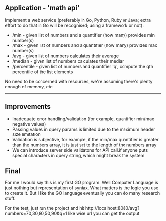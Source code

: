 ## Application - 'math api'

Implement a web service (preferably in Go, Python, Ruby or Java; extra effort to do that in Go
will be recognised; using a framework or not):

- /min - given list of numbers and a quantifier (how many) provides min number(s)
- /max - given list of numbers and a quantifier (how many) provides max number(s)
- /avg - given list of numbers calculates their average
- /median - given list of numbers calculates their median
- /percentile - given list of numbers and quantifier 'q', compute the qth percentile of the list elements

No need to be concerned with resources, we're assuming there's plenty enough of memory, etc.

---

## Improvements

- Inadequate error handling/validation (for example, quantifier min/max negative values)
- Passing values in query params is limited due to the maximum header size limitation. 
- Validation is subjective, for example, if the min/max quantifier is greater than the numbers array, it is just set to the length of the numbers array
- We can introduce server side validatons for API call.if anyone puts special characters in query string, which might break the system

## Final

For me I would say this is my first GO program. Well Computer Language is just nothing but representation of syntax. What matters is the logic you use to create it. But I like the GO language eventually you can do many research stuff.

For the test,
    just run the project and hit http://localhost:8080/avg?numbers=70,30,80,50,90&q=1 like wise url you can get the output
